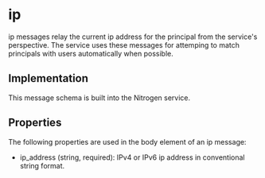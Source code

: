 # ip

ip messages relay the current ip address for the principal from the service's perspective. The service uses these messages for attemping to match principals with users automatically when possible.

## Implementation

This message schema is built into the Nitrogen service.

## Properties

The following properties are used in the body element of an ip message:

* ip_address (string, required): IPv4 or IPv6 ip address in conventional string format.